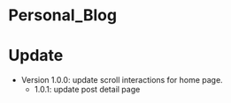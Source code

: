 # Personal_Blog

# Update
* Version 1.0.0: update scroll interactions for home page. 
  * 1.0.1: update post detail page
